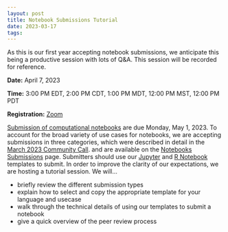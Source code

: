 ```yaml
---
layout: post
title: Notebook Submissions Tutorial
date: 2023-03-17
tags:
---
```


As this is our first year accepting notebook submissions, we anticipate this being a productive 
session with lots of Q&A. This session will be recorded for reference.

**Date:** April 7, 2023 

**Time:** 3:00 PM EDT, 2:00 PM CDT, 1:00 PM MDT, 12:00 PM MST, 12:00 PM PDT

**Registration:** [Zoom](https://asu.zoom.us/meeting/register/tZIod-Ghpz4qGNb5O23aWxuKBadudH65Fquy)

[Submission of computational notebooks](https://us-rse.org/usrse23/submissions/notebooks/) are due 
Monday, May 1, 2023. To account for the broad variety of use cases for notebooks, we are accepting 
submissions in three categories, which were described in detail in the [March 2023 Community Call](https://youtu.be/Z4QXKDIDu6k). 
and are available on the [Notebooks Submissions](https://us-rse.org/usrse23/submissions/notebooks/) page. 
Submitters should use our [Jupyter](https://github.com/USRSE/jupyter-notebook-templates) and 
[R Notebook](https://github.com/USRSE/R-notebook-templates) templates to submit. In order to 
improve the clarity of our expectations, we are hosting a tutorial session. We will...

- briefly review the different submission types
- explain how to select and copy the appropriate template for your language and usecase
- walk through the technical details of using our templates to submit a notebook
- give a quick overview of the peer review process

